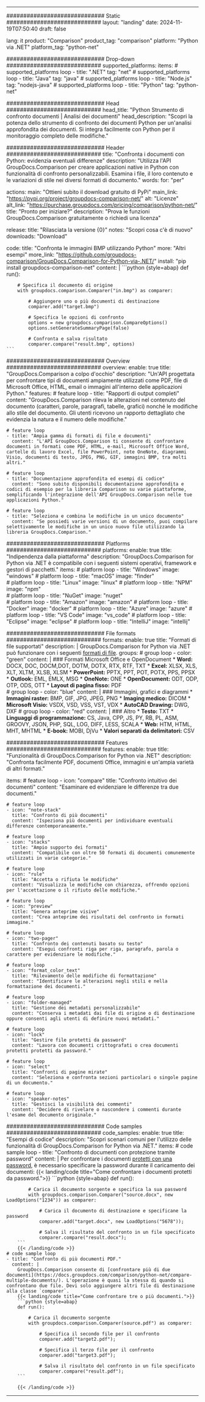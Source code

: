 
---
############################# Static ############################
layout: "landing"
date: 2024-11-19T07:50:40
draft: false

lang: it
product: "Comparison"
product_tag: "comparison"
platform: "Python via .NET"
platform_tag: "python-net"

############################# Drop-down ############################
supported_platforms:
  items:
    # supported_platforms loop
    - title: ".NET"
      tag: "net"
    # supported_platforms loop
    - title: "Java"
      tag: "java"
    # supported_platforms loop
    - title: "Node.js"
      tag: "nodejs-java"
    # supported_platforms loop
    - title: "Python"
      tag: "python-net"

############################# Head ############################
head_title: "Python Strumento di confronto documenti | Analisi dei documenti"
head_description: "Scopri la potenza dello strumento di confronto dei documenti Python per un'analisi approfondita dei documenti. Si integra facilmente con Python per il monitoraggio completo delle modifiche."

############################# Header ############################
title: "Confronta i documenti con Python: evidenzia eventuali differenze"
description: "Utilizza l'API GroupDocs.Comparison per creare applicazioni native in Python con funzionalità di confronto personalizzabili. Esamina i file, il loro contenuto e le variazioni di stile nei diversi formati di documento."
words:
  for: "per"

actions:
  main: "Ottieni subito il download gratuito di PyPi"
  main_link: "https://pypi.org/project/groupdocs-comparison-net/"
  alt: "Licenze"
  alt_link: "https://purchase.groupdocs.com/pricing/comparison/python-net/"
  title: "Pronto per iniziare?"
  description: "Prova le funzioni GroupDocs.Comparison gratuitamente o richiedi una licenza"

release:
  title: "Rilasciata la versione {0}"
  notes: "Scopri cosa c'è di nuovo"
  downloads: "Download"

code:
  title: "Confronta le immagini BMP utilizzando Python"
  more: "Altri esempi"
  more_link: "https://github.com/groupdocs-comparison/GroupDocs.Comparison-for-Python-via-.NET/"
  install: "pip install groupdocs-comparison-net"
  content: |
    ```python {style=abap}
    def run():

        # Specifica il documento di origine
        with groupdocs.comparison.Comparer("in.bmp") as comparer:

            # Aggiungere uno o più documenti di destinazione
            comparer.add("target.bmp")

            # Specifica le opzioni di confronto
            options = new groupdocs.comparison.CompareOptions()
            options.setGenerateSummaryPage(false)

            # Confronta e salva risultato
            comparer.compare("result.bmp", options)
    ```

############################# Overview ############################
overview:
  enable: true
  title: "GroupDocs.Comparison a colpo d'occhio"
  description: "Un'API progettata per confrontare tipi di documenti ampiamente utilizzati come PDF, file di Microsoft Office, HTML, email o immagini all'interno delle applicazioni Python."
  features:
    # feature loop
    - title: "Rapporti di output completi"
      content: "GroupDocs.Comparison rileva le alterazioni nel contenuto del documento (caratteri, parole, paragrafi, tabelle, grafici) nonché le modifiche allo stile del documento. Gli utenti ricevono un rapporto dettagliato che evidenzia la natura e il numero delle modifiche."

    # feature loop
    - title: "Ampia gamma di formati di file e documenti"
      content: "L'API GroupDocs.Comparison ti consente di confrontare documenti in formati come PDF, HTML, e-mail, Microsoft Office Word, cartelle di lavoro Excel, file PowerPoint, note OneNote, diagrammi Visio, documenti di testo, JPEG, PNG, GIF, immagini BMP, tra molti altri."

    # feature loop
    - title: "Documentazione approfondita ed esempi di codice"
      content: "Sono subito disponibili documentazione approfondita e codici di esempio per la libreria Comparison su varie piattaforme, semplificando l'integrazione dell'API GroupDocs.Comparison nelle tue applicazioni Python."

    # feature loop
    - title: "Seleziona e combina le modifiche in un unico documento"
      content: "Se possiedi varie versioni di un documento, puoi compilare selettivamente le modifiche in un unico nuovo file utilizzando la libreria GroupDocs.Comparison."

############################# Platforms ############################
platforms:
  enable: true
  title: "Indipendenza dalla piattaforma"
  description: "GroupDocs.Comparison for Python via .NET è compatibile con i seguenti sistemi operativi, framework e gestori di pacchetti."
  items:
    # platform loop
    - title: "Windows"
      image: "windows"
    # platform loop
    - title: "macOS"
      image: "finder"      
    # platform loop
    - title: "Linux"
      image: "linux"
    # platform loop
    - title: "NPM"
      image: "npm"  
    # platform loop
    - title: "NuGet"
      image: "nuget"      
    # platform loop
    - title: "Amazon"
      image: "amazon"
    # platform loop
    - title: "Docker"
      image: "docker"
    # platform loop
    - title: "Azure"
      image: "azure"
    # platform loop
    - title: "VS Code"
      image: "vs_code"
    # platform loop
    - title: "Eclipse"
      image: "eclipse"
    # platform loop
    - title: "IntelliJ"
      image: "intellij"

############################# File formats ############################
formats:
  enable: true
  title: "Formati di file supportati"
  description: |
    GroupDocs.Comparison for Python via .NET può funzionare con i seguenti [formati di file](https://docs.groupdocs.com/comparison/net/supported-document-formats/).
  groups:
    # group loop
    - color: "green"
      content: |
        ### Formati Microsoft Office e OpenDocument
        * **Word:** DOCX, DOC, DOCM,DOT, DOTM, DOTX, RTX, RTF, TXT
        * **Excel:** XLSX, XLS, XLT, XLTM, XLSB, XLSM
        * **PowerPoint:** PPTX, PPT, POT, POTX, PPS, PPSX
        * **Outlook:** EML, EMLX, MSG
        * **OneNote:** ONE
        * **OpenDocument:** ODT, ODP, OTP, ODS, OTT
        * **Layout di pagina fisso:** PDF        
    # group loop
    - color: "blue"
      content: |
        ### Immagini, grafici e diagrammi
        * **Immagini raster:** BMP, GIF, JPG, JPEG, PNG
        * **Imaging medico:** DICOM
        * **Microsoft Visio:** VSDX, VSD, VSS, VST, VDX
        * **AutoCAD Drawing:** DWG, DXF
      # group loop
    - color: "red"
      content: |
        ### Altro
        * **Testo:** TXT
        * **Linguaggi di programmazione:** CS, Java, CPP, JS, PY, RB, PL, ASM, GROOVY, JSON, PHP, SQL, LOG, DIFF, LESS, SCALA
        * **Web:** HTM, HTML, MHT, MHTML
        * **E-book:** MOBI, DjVu
        * **Valori separati da delimitatori:** CSV

############################# Features ############################
features:
  enable: true
  title: "Funzionalità di GroupDocs.Comparison for Python via .NET"
  description: "Confronta facilmente PDF, documenti Office, immagini e un'ampia varietà di altri formati."

  items:
    # feature loop
    - icon: "compare"
      title: "Confronto intuitivo dei documenti"
      content: "Esaminare ed evidenziare le differenze tra due documenti."

    # feature loop
    - icon: "note-stack"
      title: "Confronto di più documenti"
      content: "Ispeziona più documenti per individuare eventuali differenze contemporaneamente."

    # feature loop
    - icon: "stacks"
      title: "Ampio supporto dei formati"
      content: "Compatibile con oltre 50 formati di documenti comunemente utilizzati in varie categorie."

    # feature loop
    - icon: "rule"
      title: "Accetta o rifiuta le modifiche"
      content: "Visualizza le modifiche con chiarezza, offrendo opzioni per l'accettazione o il rifiuto delle modifiche."

    # feature loop
    - icon: "preview"
      title: "Genera anteprime visive"
      content: "Crea anteprime dei risultati del confronto in formati immagine."

    # feature loop
    - icon: "two-pager"
      title: "Confronto dei contenuti basato su testo"
      content: "Esegui confronti riga per riga, paragrafo, parola o carattere per evidenziare le modifiche."

    # feature loop
    - icon: "format_color_text"
      title: "Rilevamento delle modifiche di formattazione"
      content: "Identificare le alterazioni negli stili e nella formattazione dei documenti."

    # feature loop
    - icon: "folder-managed"
      title: "Gestione dei metadati personalizzabile"
      content: "Conserva i metadati dai file di origine o di destinazione oppure consenti agli utenti di definire nuovi metadati."

    # feature loop
    - icon: "lock"
      title: "Gestire file protetti da password"
      content: "Lavora con documenti crittografati o crea documenti protetti protetti da password."

    # feature loop
    - icon: "select"
      title: "Confronti di pagine mirate"
      content: "Seleziona e confronta sezioni particolari o singole pagine di un documento."

    # feature loop
    - icon: "speaker-notes"
      title: "Gestisci la visibilità dei commenti"
      content: "Decidere di rivelare o nascondere i commenti durante l'esame del documento originale."

############################# Code samples ############################
code_samples:
  enable: true
  title: "Esempi di codice"
  description: "Scopri scenari comuni per l'utilizzo delle funzionalità di GroupDocs.Comparison for Python via .NET."
  items:
    # code sample loop
    - title: "Confronto di documenti con protezione tramite password"
      content: |
        Per confrontare i documenti [protetti con una password](https://docs.groupdocs.com/comparison/python-net/load-password-protected-documents/), è necessario specificare la password durante il caricamento dei documenti:
        {{< landing/code title="Come confrontare i documenti protetti da password.">}}
        ```python {style=abap}
        def run():

            # Carica il documento sorgente e specifica la sua password
            with groupdocs.comparison.Comparer("source.docx", new LoadOptions("1234")) as comparer:

                # Carica il documento di destinazione e specificane la password
                comparer.add("target.docx", new LoadOptions("5678"));

                # Salva il risultato del confronto in un file specificato
                comparer.compare("result.docx");
        ```
        {{< /landing/code >}}
    # code sample loop
    - title: "Confronto di più documenti PDF."
      content: |
        GroupDocs.Comparison consente di [confrontare più di due documenti](https://docs.groupdocs.com/comparison/python-net/compare-multiple-documents/). L'operazione è quasi la stessa di quando si confrontano due file. Devi solo aggiungere altri file di destinazione alla classe `comparer`.
        {{< landing/code title="Come confrontare tre o più documenti.">}}
        ```python {style=abap}
        def run():

            # Carica il documento sorgente
            with groupdocs.comparison.Comparer(source.pdf") as comparer:

                # Specifica il secondo file per il confronto
                comparer.add("target2.pdf");

                # Specifica il terzo file per il confronto
                comparer.add("target3.pdf");

                # Salva il risultato del confronto in un file specificato
                comparer.compare("result.pdf");
        ```

        {{< /landing/code >}}

---